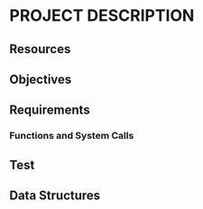 # PROJECT DESCRIPTION

## Resources

## Objectives

## Requirements

### Functions and System Calls

## Test

## Data Structures
